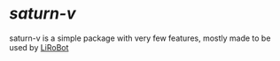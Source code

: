 # ***saturn-v***
saturn-v is a simple package with very few features, mostly made to be used by [LiRoBot](https://github.com/LiRoBot-Development/LiRoBot)
